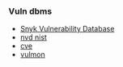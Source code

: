 ### Vuln dbms
- [Snyk Vulnerability Database](https://security.snyk.io/)
- [nvd nist](https://nvd.nist.gov/)
- [cve](https://www.cve.org/)
- [vulmon](https://vulmon.com/)
